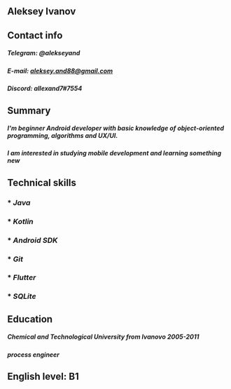 ## Aleksey Ivanov

## Contact info

##### Telegram: @alekseyand
##### E-mail: aleksey.and88@gmail.com
##### Discord: allexand7#7554

## Summary

##### I'm beginner Android developer with basic knowledge of object-oriented programming, algorithms and UX/UI.
##### I am interested in studying mobile development and learning something new

## Technical skills

### * *Java*
### * *Kotlin*
### * *Android SDK*
### * *Git*
### * *Flutter*
### * *SQLite*

## Education

##### Сhemical and Technological University from Ivanovo 2005-2011
##### process engineer

## English level: B1

